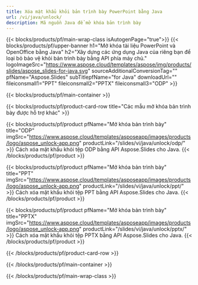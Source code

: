 ```yaml
---
title: Xóa mật khẩu khỏi bản trình bày PowerPoint bằng Java
url: /vi/java/unlock/
description: Mã nguồn Java để mở khóa bản trình bày
---
```


{{< blocks/products/pf/main-wrap-class isAutogenPage="true">}}
{{< blocks/products/pf/upper-banner h1="Mở khóa tài liệu PowerPoint và OpenOffice bằng Java" h2="Xây dựng các ứng dụng Java của riêng bạn để loại bỏ bảo vệ khỏi bản trình bày bằng API phía máy chủ." logoImageSrc="https://www.aspose.cloud/templates/aspose/img/products/slides/aspose_slides-for-java.svg" sourceAdditionalConversionTag="" pfName="Aspose.Slides" subTitlepfName="for Java" downloadUrl="" fileiconsmall1="PPT" fileiconsmall2="PPTX" fileiconsmall3="ODP" >}}

{{< blocks/products/pf/main-container >}}

{{< blocks/products/pf/product-card-row title="Các mẫu mở khóa bản trình bày được hỗ trợ khác" >}}

{{< blocks/products/pf/product pfName="Mở khóa bản trình bày" title="ODP" imgSrc="https://www.aspose.cloud/templates/asposeapp/images/products/logo/aspose_unlock-app.png" productLink="/slides/vi/java/unlock/odp/" >}}
Cách xóa mật khẩu khỏi tệp ODP bằng API Aspose.Slides cho Java.
{{< /blocks/products/pf/product >}}

{{< blocks/products/pf/product pfName="Mở khóa bản trình bày" title="PPT" imgSrc="https://www.aspose.cloud/templates/asposeapp/images/products/logo/aspose_unlock-app.png" productLink="/slides/vi/java/unlock/ppt/" >}}
Cách xóa mật khẩu khỏi tệp PPT bằng API Aspose.Slides cho Java.
{{< /blocks/products/pf/product >}}

{{< blocks/products/pf/product pfName="Mở khóa bản trình bày" title="PPTX" imgSrc="https://www.aspose.cloud/templates/asposeapp/images/products/logo/aspose_unlock-app.png" productLink="/slides/vi/java/unlock/pptx/" >}}
Cách xóa mật khẩu khỏi tệp PPTX bằng API Aspose.Slides cho Java.
{{< /blocks/products/pf/product >}}



{{< /blocks/products/pf/product-card-row >}}

{{< /blocks/products/pf/main-container >}}
    
{{< /blocks/products/pf/main-wrap-class >}}